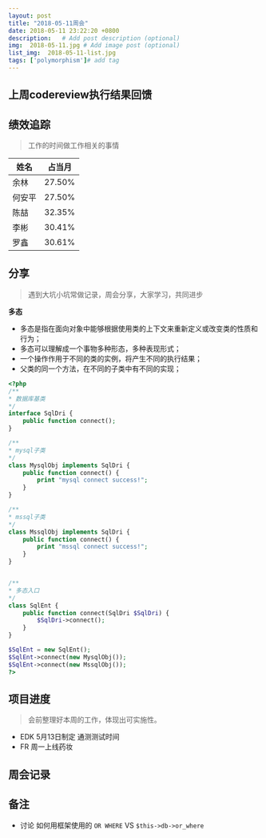 ```yaml
---
layout: post
title: "2018-05-11周会"
date: 2018-05-11 23:22:20 +0800
description:   # Add post description (optional)
img:  2018-05-11.jpg # Add image post (optional)
list_img:  2018-05-11-list.jpg
tags: ['polymorphism']# add tag
---
```

## 上周codereview执行结果回馈


## 绩效追踪
> 工作的时间做工作相关的事情

|  姓名  | 占当月 |
|--------|------|
| 余林   |27.50%|
| 何安平 |27.50%|
| 陈喆   |32.35%|
| 李彬   |30.41%|
| 罗鑫   |30.61%|


## 分享
> 遇到大坑小坑常做记录，周会分享，大家学习，共同进步

**多态**
* 多态是指在面向对象中能够根据使用类的上下文来重新定义或改变类的性质和行为；
* 多态可以理解成一个事物多种形态，多种表现形式；
* 一个操作作用于不同的类的实例，将产生不同的执行结果；
* 父类的同一个方法，在不同的子类中有不同的实现；

```php
<?php
/**
* 数据库基类
*/
interface SqlDri {
	public function connect();
}

/**
* mysql子类
*/
class MysqlObj implements SqlDri {
	public function connect() {
		print "mysql connect success!";
	}
}

/**
* mssql子类
*/
class MssqlObj implements SqlDri {
	public function connect() {
		print "mssql connect success!";
	}
}


/**
* 多态入口
*/
class SqlEnt {
	public function connect(SqlDri $SqlDri) {
		$SqlDri->connect();
	}
}

$SqlEnt = new SqlEnt();
$SqlEnt->connect(new MysqlObj());
$SqlEnt->connect(new MssqlObj());
?>
```


## 项目进度
> 会前整理好本周的工作，体现出可实施性。

* EDK 5月13日制定 通测测试时间
* FR 周一上线药妆

## 周会记录


## 备注
* 讨论 如何用框架使用的 `OR WHERE` VS `$this->db->or_where`


